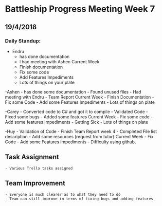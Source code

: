 # Battleship Progress Meeting Week 7 
## 19/4/2018

### Daily Standup:
- Endru
    - has done documentation 
    - I had meeting with Ashen
    Current Week
    - Finish documentation
    - Fix some code
    - Add Features
    Impediments
    - Lots of things on your plate

-Ashen
    - has done some documentation
    - Found unused files
    - Had meeting with Endru
    - Team Report
    Current Week
    - Finish Documentation
    - Fix some Code
    - Add some Features
    Impediments
    - Lots of things on plate

-Carey
    - Converted code to C# and got it to compile
    - Validated Code
    - Fixed some bugs
    - Added some features
    Current Week
    - Fix some code
    - Add some features
    Impediments
    - Getting Sick
    - Lots of things on plate

-Huy 
    - Validation of Code
    - Finish Team Report week 4
    - Completed File list description
    - Add some resources (request from tutor)
    Current Week
    - Fix Code 
    - Add some Features
    Impediments
    - Difficulty using github.

## Task Assignment
    - Various Trello tasks assigned

## Team Improvement
    - Everyone is much clearer as to what they need to do
    - Team can still improve in terms of fixing bugs and adding features
